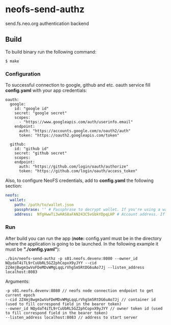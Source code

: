 # neofs-send-authz
send.fs.neo.org authentication backend


## Build
To build binary run the following command:
```
$ make
```

### Configuration
To successful connection to google, github and etc. oauth service fill **config.yaml** with your app credentials:

```
oauth:
  google:
    id: "google id"
    secret: "google secret"
    scopes:
      - "https://www.googleapis.com/auth/userinfo.email"
    endpoint:
      auth: "https://accounts.google.com/o/oauth2/auth"
      token: "https://oauth2.googleapis.com/token"

  github:
    id: "github id"
    secret: "github secret"
    scopes:
    endpoint:
      auth: "https://github.com/login/oauth/authorize"
      token: "https://github.com/login/oauth/access_token"
```
Also, to configure NeoFS credentials, add to **config.yaml** the following section:
```yaml
neofs:
  wallet:
    path: /path/to/wallet.json
    passphrase: '' # Passphrase to decrypt wallet. If you're using a wallet without a password, place '' here.
    address:  NfgHwwTi3wHAS8aFAN243C5vGbkYDpqLHP # Account address. If omitted default one will be used.
```

### Run
After build you can run the app (**note:** config.yaml must be in the directory where the application is going to be launched.
In the following example it must be **"./config.yaml"**):

```
./bin/neofs-send-authz -p s01.neofs.devenv:8080 --owner_id NQydaT4iTL9rCuUbRL5GZ2phCopxX9yJYY --cid 2Z4mjBwgm1wVoFDeMDvWMgLqqLrVhgSm5RtDG6uAo7Jj --listen_address localhost:8083 
```

Arguments:

```
-p s01.neofs.devenv:8080 // neofs node connection endpoint to get current epoch
--cid 2Z4mjBwgm1wVoFDeMDvWMgLqqLrVhgSm5RtDG6uAo7Jj // container id (used to fill correspond field in the bearer token)
--owner_id NQydaT4iTL9rCuUbRL5GZ2phCopxX9yJYY // owner token id (used to fill correspond field in the bearer token)
--listen_address localhost:8083 // address to start server
```
